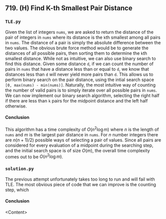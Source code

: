 ## 719. (H) Find K-th Smallest Pair Distance

### `TLE.py`
Given the list of integers `nums`, we are asked to return the distance of the pair of integers in `nums` where its distance is the `k`th smallest among all pairs in `nums`. The distance of a pair is simply the absolute difference between the two values. The obvious brute force method would be to generate the distances of all possible pairs, then sorting them to determine the `k`th smallest distance. While not as intuitive, we can also use binary search to find this distance. Given some distance `d`, if we can count the number of pairs in `nums` that have a distance less than or equal to `d`, we know that distances less than `d` will never yield more pairs than `d`. This allows us to perform binary search on the pair distance, using the intial search space `[0, max(nums) - min(nums)]`. Naturally, the most intuitive way of counting the number of valid pairs is to simply iterate over all possible pairs in `nums`. We can now implement our binary search algorithm, selecting the right half if there are less than `k` pairs for the midpoint distance and the left half otherwise.  

#### Conclusion
This algorithm has a time complexity of $O(n^2\log m)$ where $n$ is the length of `nums` and $m$ is the largest pair distance in `nums`. For $n$ number integers there are $n(n+1)/2)$ possible ways of selecting a pair of values. Since all pairs are considered for every evaluation of a midpoint during the searching step, and the initial search space is of size $O(m)$, the overall time complexity comes out to be $O(n^2\log m)$.  
  

### `solution.py`
The previous attempt unfortunately takes too long to run and will fail with TLE. The most obvious piece of code that we can improve is the counting step, which   

#### Conclusion
\<Content\>  
  

